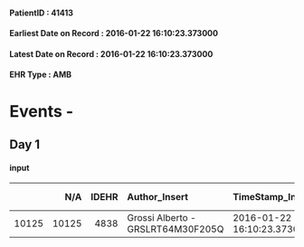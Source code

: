 
#### PatientID : 41413
#### Earliest Date on Record : 2016-01-22 16:10:23.373000
#### Latest Date on Record : 2016-01-22 16:10:23.373000
#### EHR Type : AMB

# Events - 

## Day 1

#### input
|       |    N/A |   IDEHR | Author_Insert                     | TimeStamp_Insert           | EHRType   |   PatientID |   IDDigitalSignDocument | persone_vicine   |   Unnamed: 0_x.1 |   IDANAMNESI_SOCIALE | Patient   | Paziente_T   |   Non_Rilevabile_x.1 | Note_Non_Rilevabile_x.1   | opt_Problemi   | opt_paziente_a   | opt_adeguatezza   | opt_paziente_solo   | opt_presente_assente   | Caregiver_principale   | opt_capacita   | opt_risorse_ec   | opt_paziente_ad   | opt_caregiver_ad   | Needs               | Fragility                    |
|------:|-------:|--------:|:----------------------------------|:---------------------------|:----------|------------:|------------------------:|:-----------------|-----------------:|---------------------:|:----------|:-------------|---------------------:|:--------------------------|:---------------|:-----------------|:------------------|:--------------------|:-----------------------|:-----------------------|:---------------|:-----------------|:------------------|:-------------------|:--------------------|:-----------------------------|
| 10125 |  10125 |    4838 | Grossi Alberto - GRSLRT64M30F205Q | 2016-01-22 16:10:23.373000 | AMB       |       41413 |                  252087 | N/A              |             2350 |                 1564 | Si#1      | No#0         |                    0 | NR                        | Si#1           | Congruenti#1     | No#0              | Si#1                | Presente#1             | Amica sig.ra Cioni     | Adeguato#0     | Da valutare#2    | Totale#2          | Totale#2           | Clinici#0;Sociali#1 | sovraccarico assistenziale#4 |


